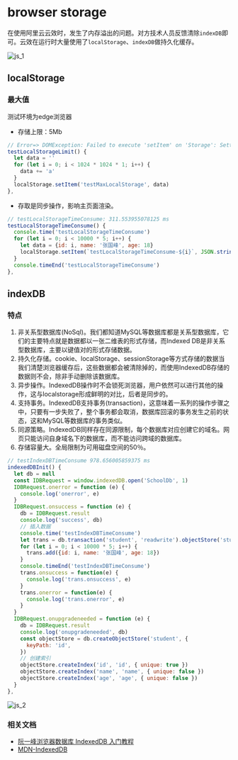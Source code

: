 # browser storage
在使用阿里云云效时，发生了内存溢出的问题。对方技术人员反馈清除`indexDB`即可。云效在运行时大量使用了`localStorage`、`indexDB`做持久化缓存。

<img :src="$withBase('/images/js_1.png')" alt="js_1">

## localStorage

### 最大值
测试环境为edge浏览器
- 存储上限：5Mb
```js
// Error=> DOMException: Failed to execute 'setItem' on 'Storage': Setting the value of 'maxStorage' exceeded the quota.
testLocalStorageLimit() {
  let data = ''
  for (let i = 0; i < 1024 * 1024 * 1; i++) {
    data += 'a'
  }
  localStorage.setItem('testMaxLocalStorage', data)
},
```
- 存取是同步操作，影响主页面渲染。
```js
// testLocalStorageTimeConsume: 311.553955078125 ms
testLocalStorageTimeConsume() {
  console.time('testLocalStorageTimeConsume')
  for (let i = 0; i < 10000 * 5; i++) {
    let data = {id: i, name: '张国峰', age: 18}
    localStorage.setItem(`testLocalStorageTimeConsume-${i}`, JSON.stringify(data))
  }
  console.timeEnd('testLocalStorageTimeConsume')
},
```
## indexDB
### 特点
1. 非关系型数据库(NoSql)。我们都知道MySQL等数据库都是关系型数据库，它们的主要特点就是数据都以一张二维表的形式存储，而Indexed DB是非关系型数据库，主要以键值对的形式存储数据。
2. 持久化存储。cookie、localStorage、sessionStorage等方式存储的数据当我们清楚浏览器缓存后，这些数据都会被清除掉的，而使用IndexedDB存储的数据则不会，除非手动删除该数据库。
3. 异步操作。IndexedDB操作时不会锁死浏览器，用户依然可以进行其他的操作，这与localstorage形成鲜明的对比，后者是同步的。
4. 支持事务。IndexedDB支持事务(transaction)，这意味着一系列的操作步骤之中，只要有一步失败了，整个事务都会取消，数据库回滚的事务发生之前的状态，这和MySQL等数据库的事务类似。
5. 同源策略。IndexedDB同样存在同源限制，每个数据库对应创建它的域名。网页只能访问自身域名下的数据库，而不能访问跨域的数据库。
6. 存储容量大。全局限制为可用磁盘空间的50％。

```js
// testIndexDBTimeConsume 978.656005859375 ms
indexedDBInit() {
  let db = null
  const IDBRequest = window.indexedDB.open('SchoolDb', 1)
  IDBRequest.onerror = function (e) {
    console.log('onerror', e)
  }
  IDBRequest.onsuccess = function (e) {
    db = IDBRequest.result
    console.log('success', db)
    // 插入数据
    console.time('testIndexDBTimeConsume')
    let trans = db.transaction('student', 'readwrite').objectStore('student')
    for (let i = 0; i < 10000 * 5; i++) {
      trans.add({id: i, name: '张国峰', age: 18})
    }
    console.timeEnd('testIndexDBTimeConsume')
    trans.onsuccess = function(e) {
      console.log('trans.onsuccess', e)
    }
    trans.onerror = function(e) {
      console.log('trans.onerror', e)
    }
  }
  IDBRequest.onupgradeneeded = function (e) {
    db = IDBRequest.result
    console.log('onupgradeneeded', db)
    const objectStore = db.createObjectStore('student', {
      keyPath: 'id',
    })
    // 创建索引
    objectStore.createIndex('id', 'id', { unique: true })
    objectStore.createIndex('name', 'name', { unique: false })
    objectStore.createIndex('age', 'age', { unique: false })
  }
},
```

<img :src="$withBase('/images/js_2.png')" alt="js_2">

### 相关文档
- <a href="https://www.ruanyifeng.com/blog/2018/07/indexeddb.html">阮一峰浏览器数据库 IndexedDB 入门教程</a>
- <a href="https://developer.mozilla.org/zh-CN/docs/Web/API/IndexedDB_API">MDN-IndexedDB</a>

